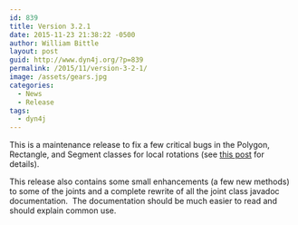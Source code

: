 ```yaml
---
id: 839
title: Version 3.2.1
date: 2015-11-23 21:38:22 -0500
author: William Bittle
layout: post
guid: http://www.dyn4j.org/?p=839
permalink: /2015/11/version-3-2-1/
image: /assets/gears.jpg
categories:
  - News
  - Release
tags:
  - dyn4j
---
```

This is a maintenance release to fix a few critical bugs in the Polygon, Rectangle, and Segment classes for local rotations (see <a onclick="javascript:pageTracker._trackPageview('/outgoing/forum.dyn4j.org/viewtopic.php?f=3&t=255');"  href="http://forum.dyn4j.org/viewtopic.php?f=3&t=255" target="_blank">this post</a> for details).

This release also contains some small enhancements (a few new methods) to some of the joints and a complete rewrite of all the joint class javadoc documentation.  The documentation should be much easier to read and should explain common use.